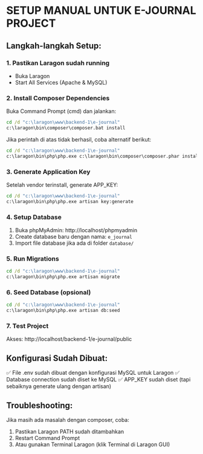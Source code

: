 # SETUP MANUAL UNTUK E-JOURNAL PROJECT

## Langkah-langkah Setup:

### 1. Pastikan Laragon sudah running
- Buka Laragon
- Start All Services (Apache & MySQL)

### 2. Install Composer Dependencies
Buka Command Prompt (cmd) dan jalankan:

```cmd
cd /d "c:\laragon\www\backend-1\e-journal"
c:\laragon\bin\composer\composer.bat install
```

Jika perintah di atas tidak berhasil, coba alternatif berikut:

```cmd
cd /d "c:\laragon\www\backend-1\e-journal"
c:\laragon\bin\php\php.exe c:\laragon\bin\composer\composer.phar install
```

### 3. Generate Application Key
Setelah vendor terinstall, generate APP_KEY:

```cmd
cd /d "c:\laragon\www\backend-1\e-journal"
c:\laragon\bin\php\php.exe artisan key:generate
```

### 4. Setup Database
1. Buka phpMyAdmin: http://localhost/phpmyadmin
2. Create database baru dengan nama: `e_journal`
3. Import file database jika ada di folder `database/`

### 5. Run Migrations
```cmd
cd /d "c:\laragon\www\backend-1\e-journal"
c:\laragon\bin\php\php.exe artisan migrate
```

### 6. Seed Database (opsional)
```cmd
cd /d "c:\laragon\www\backend-1\e-journal"
c:\laragon\bin\php\php.exe artisan db:seed
```

### 7. Test Project
Akses: http://localhost/backend-1/e-journal/public

## Konfigurasi Sudah Dibuat:

✅ File .env sudah dibuat dengan konfigurasi MySQL untuk Laragon
✅ Database connection sudah diset ke MySQL
✅ APP_KEY sudah diset (tapi sebaiknya generate ulang dengan artisan)

## Troubleshooting:

Jika masih ada masalah dengan composer, coba:
1. Pastikan Laragon PATH sudah ditambahkan
2. Restart Command Prompt
3. Atau gunakan Terminal Laragon (klik Terminal di Laragon GUI)
